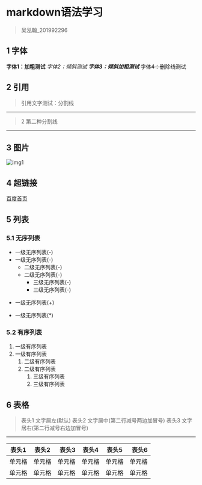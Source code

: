 # markdown语法学习 
>吴泓翰_201992296
## 1 字体
**字体1：加粗测试**
*字体2：倾斜测试*
***字体3：倾斜加粗测试***
~~字体4：删除线测试~~
## 2 引用
>引用文字测试：分割线
--- 
>2 第二种分割线
***
## 3 图片
![img1](https://img1.baidu.com/it/u=2769047888,512921539&fm=253&fmt=auto&app=138&f=JPEG?w=657&h=500 "百度图标")
## 4 超链接
[百度首页]([超链接地址](https://www.baidu.com/) "百度一下，你就知道")
## 5 列表
### 5.1 无序列表
- 一级无序列表(-)
- 一级无序列表(-)
  - 二级无序列表(-)
  - 二级无序列表(-)
    - 三级无序列表(-)
    - 三级无序列表(-)
+ 一级无序列表(+)
* 一级无序列表(*)
### 5.2 有序列表
1. 一级有序列表
2. 一级有序列表
    1. 二级有序列表
    2. 二级有序列表
       1. 三级有序列表
       2. 三级有序列表
## 6 表格
>表头1 文字居左(默认)
>表头2 文字居中(第二行减号两边加冒号)
>表头3 文字居右(第二行减号右边加冒号)
---
|表头1|表头2|表头3|表头4|表头5|表头6|
|-----|:--:|----:|-----|:--:|----:|
|单元格|单元格|单元格|单元格|单元格|单元格|
|单元格|单元格|单元格|单元格|单元格|单元格|